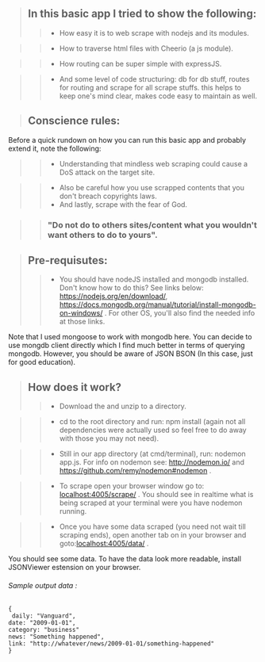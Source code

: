 > ## In this basic app I tried to show the following:
> > * How easy it is to web scrape with nodejs and its modules.

> > * How to traverse html files with Cheerio (a js module).

> > * How routing can be super simple with expressJS.

> > * And some level of code structuring: db for db stuff, routes for routing and scrape for all scrape stuffs. this helps to keep one's mind clear, makes code easy to maintain as well.

> ## Conscience rules:
Before a quick rundown on how you can run this basic app and probably extend it, note the following:

> > * Understanding that mindless web scraping could cause a DoS attack on the target site.

> > * Also be careful how you use scrapped contents that you don't breach copyrights laws.
> > * And lastly, scrape with the fear of God. 

> > ### "Do not do to others sites/content what you wouldn't want others to do to yours".

> ## Pre-requisutes:
> > * You should have nodeJS installed and mongodb installed. Don't know how to do this? See links below:
<https://nodejs.org/en/download/>, <https://docs.mongodb.org/manual/tutorial/install-mongodb-on-windows/> .
For other OS, you'll also find the needed info at those links.

Note that I used mongoose to work with mongodb here. You can decide to use mongdb client directly which I find much better in terms of querying mongodb. However, you should be aware of JSON BSON (In this case, just for good education).


> ## How does it work?
> > * Download the and unzip to a directory.

> >* cd to the root directory and run: npm install (again not all dependencies were actually used so feel free to do away with those you may not need).

> > * Still in our app directory (at cmd/terminal), run: nodemon app.js.
For info on nodemon see: <http://nodemon.io/> and <https://github.com/remy/nodemon#nodemon> .

> > * To scrape open your browser window go to: <localhost:4005/scrape/> . You should see in realtime what is being scraped at your terminal were you have nodemon running.

> > * Once you have some data scraped (you need not wait till scraping ends), open another tab on in your browser and goto:<localhost:4005/data/> . 

You should see some data. To have the data look more readable, install JSONViewer estension on your browser.

###### Sample output data :
```
{
 daily: "Vanguard",
date: "2009-01-01",
category: "business"
news: "Something happened",
link: "http://whatever/news/2009-01-01/something-happened"
} 
```